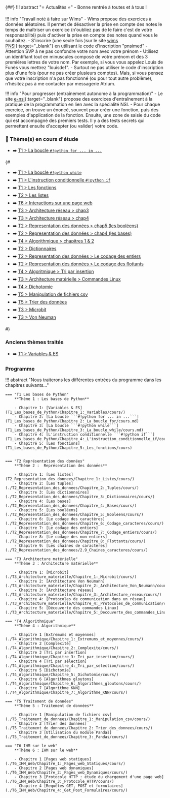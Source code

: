 <!-- !!! abstract ":star: Actualités :star:"
    - Bonne rentrée à toutes et à tous ! -->


{##}
!!! abstract ":star: Actualités :star:"
    - Bonne rentrée à toutes et à tous !

!!! info "Travail noté à faire sur Wims"
    - Wims propose des exercices à données aléatoires. Il permet de désactiver la prise en compte des notes le temps de maîtriser un exercice (n'oubliez pas de le faire c'est de votre responsabilité) puis d'activer la prise en compte des notes quand vous le souhaitez.
    - S'inscrire (une seule fois )sur le site [wims PNSI](https://wims.univ-cotedazur.fr/wims/wims.cgi?module=adm/class/classes&lang=fr&type=authparticipant&class=4490141&subclass=yes){:target="_blank"} en utilisant le code d'inscription "pnsimed"
    - Attention SVP à ne pas confondre votre nom avec votre prénom
    - Utilisez un identifiant tout en minuscules composé de votre prénom et des 3 premières lettres de votre nom. Par exemple, si vous vous appelez Louis de Funès vous mettrez "louisdef".
    - Surtout ne pas utiliser le code d'inscription plus d'une fois (pour ne pas créer plusieurs comptes). Mais, si vous pensez que votre inscription n'a pas fonctionné (ou pour tout autre problème),  n’hésitez pas à me  contacter par messagerie Atrium.


!!! info "Pour progresser (entraînement autonome à la programmation)"
    - Le site [e-nsi](https://e-nsi.gitlab.io/pratique/tags/){:target="_blank"} propose des exercices d'entraînement à la pratique de la programmation en lien avec la spécialité NSI.
    - Pour chaque exercice, on trouve un énoncé, souvent pour créer une fonction, puis des exemples d'application de la fonction. Ensuite, une zone de saisie du code qui est accompagné des premiers tests. Il y a des tests secrets qui permettent ensuite d'accepter (ou valider) votre code.

### :high_brightness: Thème(s) en cours d'étude



- :arrow_right: [T1 > La boucle ```#!python for ... in ...```](./T1_Les_bases_de_Python/Chapitre_2:_La_boucle_for/cours.m.md)

{#






- :arrow_right: [T1 > La boucle ```#!python while```](./T1_Les_bases_de_Python/Chapitre_3:_La_boucle_while/cours.m.md)
- :arrow_right: [T1 > L'instruction conditionnelle ```#!python if```](./T1_Les_bases_de_Python/Chapitre_4:_L'instruction_conditionnelle_if/cours.md)
- :arrow_right: [T1 > Les fonctions](./T1_Les_bases_de_Python/Chapitre_5:_Les_fonctions/cours.md)
- :arrow_right: [T2 > Les listes](./T2_Representation_des_donnees/Chapitre_1:_Listes/cours.md)
- :arrow_right: [T6 > Interactions sur une page web](./T6_IHM_Web/Chapitre_1:_Pages_web_Statiques/cours.md)
- :arrow_right: [T3 > Architecture réseau > chap3](./T3_Architecture_materielle/Chapitre_3:_Architecture_reseau/cours.md)
- :arrow_right: [T3 > Architecture réseau > chap4](./T3_Architecture_materielle/Chapitre_4:_Protocoles_de_communication/cours.md)
- :arrow_right: [T2 > Representation des données > chap5 (les booléens)](./T2_Representation_des_donnees/Chapitre_5:_Booleens/cours.md)
- :arrow_right: [T2 > Representation des données > chap4 (les bases)](./T2_Representation_des_donnees/Chapitre_4:_Bases/cours.md)
- :arrow_right: [T4 > Algorithmique > chapitres 1 & 2](./T4_Algorithmique/Chapitre_1:_Extremums_et_moyennes/cours.md)
- :arrow_right: [T2 > Dictionnaires](././T2_Representation_des_donnees/Chapitre_3:_Dictionnaires/cours.md)
- :arrow_right: [T2 > Representation des données > Le codage des entiers](./T2_Representation_des_donnees/Chapitre_7:_Codage_entiers/cours.md)
- :arrow_right: [T2 > Representation des données > Le codage des flottants](./T2_Representation_des_donnees/Chapitre_8:_Flottants/cours.md)
- :arrow_right: [T4 > Algoritmique > Tri par insertion ](T4_Algorithmique/Chapitre_3:_Tri_par_insertion/cours/)
- :arrow_right: [T3 > Architecture matérielle > Commandes Linux](T3_Architecture_materielle/Chapitre_5:_Decouverte_des_commandes_Linux/cours/)
- :arrow_right: [T4 > Dichotomie](T4_Algorithmique/Chapitre_5:_Dichotomie/cours/)
- :arrow_right: [T5 > Manipulation de fichiers csv](T5_Traitement_de_donnees/Chapitre_1:_Manipulation_csv/cours/)
- :arrow_right: [T5 > Trier des données](T5_Traitement_de_donnees/Chapitre_2:_Trier_des_donnees/cours/)
- :arrow_right: [T3 > Microbit](T3_Architecture_materielle/Chapitre_1:_Microbit/cours/)
- :arrow_right: [T3 > Von Neuman](T3_Architecture_materielle/Chapitre_2:_Architecture_Von_Neumann/cours/)


<!-- - [Projets](./T8_Projets/1_Consignes/consignes/) -->
<!-- - Dans le thème3 Architecture matérielle: -->
<!--     - chapitre 1: Microbit -->
<!--     - chapitre 2: Architecture Von Neumann -->

#}

### Anciens thèmes traités


- :arrow_right: [T1 > Variables & ES](./T1_Les_bases_de_Python/Chapitre_1:_Variables/cours.md)


### Programme
!!! abstract "Nous traiterons les différentes entrées du programme dans les chapitres suivants…"


    === "T1 Les bases de Python"
        **Thème 1 : Les bases de Python**

        - Chapitre 1: [Variables & ES](T1_Les_bases_de_Python/Chapitre_1:_Variables/cours/)
        - Chapitre 2: [La boucle ```#!python for ... in ...```](T1_Les_bases_de_Python/Chapitre_2:_La_boucle_for/cours.md)
        - Chapitre 3: [La boucle ```#!python while```](T1_Les_bases_de_Python/Chapitre_3:_La_boucle_while/cours.md)
        - Chapitre 4: [L'instruction conditionnelle ```#!python if```](T1_Les_bases_de_Python/Chapitre_4:_L'instruction_conditionnelle_if/cours/)
        - Chapitre 5: [Les fonctions](T1_Les_bases_de_Python/Chapitre_5:_Les_fonctions/cours)


    === "T2 Représentation des données"
        **Thème 2 :  Représentation des données**

        - Chapitre 1: [Les listes](T2_Representation_des_donnees/Chapitre_1:_Listes/cours/)
        - Chapitre 2: [Les tuples](./T2_Representation_des_donnees/Chapitre_2:_Tuples/cours/)
        - Chapitre 3: [Les dictionnaires](./T2_Representation_des_donnees/Chapitre_3:_Dictionnaires/cours/)
        - Chapitre 4: [Les bases](./T2_Representation_des_donnees/Chapitre_4:_Bases/cours/)
        - Chapitre 5: [Les booléens](./T2_Representation_des_donnees/Chapitre_5:_Booleens/cours/)
        - Chapitre 6: [Le codage des caractères](./T2_Representation_des_donnees/Chapitre_6:_Codage_caracteres/cours/)
        - Chapitre 7: [Le codage des entiers](./T2_Representation_des_donnees/Chapitre_7:_Codage_entiers/cours/)
        - Chapitre 8: [Le codage des non-entiers](./T2_Representation_des_donnees/Chapitre_8:_Flottants/cours/)
        - Chapitre 9: [Les chaînes de caractères](./T2_Representation_des_donnees/2.9_Chaines_caracteres/cours/)

    === "T3 Architecture matérielle"
        **Thème 3 : Architecture matérielle**

        - Chapitre 1: [Microbit](./T3_Architecture_materielle/Chapitre_1:_Microbit/cours/)
        - Chapitre 2: [Architecture Von Neumann](./T3_Architecture_materielle/Chapitre_2:_Architecture_Von_Neumann/cours/)
        - Chapitre 3: [Architecture réseau](./T3_Architecture_materielle/Chapitre_3:_Architecture_reseau/cours/)
        - Chapitre 4: [Protocoles de communication dans un réseau](./T3_Architecture_materielle/Chapitre_4:_Protocoles_de_communication/cours/)
        - Chapitre 5: [Découverte des commandes Linux](./T3_Architecture_materielle/Chapitre_5:_Decouverte_des_commandes_Linux/cours/)

    === "T4 Algorithmique"
        **Thème 4 : Algorithmique**

        - Chapitre 1 [Extremums et moyennes](./T4_Algorithmique/Chapitre_1:_Extremums_et_moyennes/cours/)
        - Chapitre 2 [Complexité](./T4_Algorithmique/Chapitre_2:_Complexite/cours/)
        - Chapitre 3 [Tri par insertion](./T4_Algorithmique/Chapitre_3:_Tri_par_insertion/cours/)
        - Chapitre 4 [Tri par sélection](./T4_Algorithmique/Chapitre_4:_Tri_par_selection/cours/)
        - Chapitre 5 [Dichotomie](./T4_Algorithmique/Chapitre_5:_Dichotomie/cours/)
        - Chapitre 6 [Algorithmes gloutons](./T4_Algorithmique/Chapitre_6:_Algorithmes_gloutons/cours/)
        - Chapitre 7 [Algorithme KNN](./T4_Algorithmique/Chapitre_7:_Algorithme_KNN/cours/)

    === "T5 Traitement de données"
        **Thème 5 : Traitement de données**

        - Chapitre 1 [Manipulation de fichiers csv](./T5_Traitement_de_donnees/Chapitre_1:_Manipulation_csv/cours/)
        - Chapitre 2 [Trier des données](./T5_Traitement_de_donnees/Chapitre_2:_Trier_des_donnees/cours/)
        - Chapitre 3 [Utilisation du module Pandas](./T5_Traitement_de_donnees/Chapitre_3:_Pandas/cours/)

    === "T6 IHM sur le web"
        **Thème 6 : IHM sur le web**

        - Chapitre 1 [Pages web statiques](./T6_IHM_Web/Chapitre_1:_Pages_web_Statiques/cours/)
        - Chapitre 2 [Pages web dynamiques](./T6_IHM_Web/Chapitre_2:_Pages_web_Dynamiques/cours/)
        - Chapitre 3 [Protocole HTTP : étude du chargement d'une page web](./T6_IHM_Web/Chapitre_3:_Protocole_HTTP/cours/)
        - Chapitre 4 [Requêtes GET, POST et formulaires](./T6_IHM_Web/Chapitre_4:_Get_Post_Formulaires/cours/)


<!--

---------------------------STOCK--------------------------------

## Thèmes en cours d'étude :
- [Manipulation csv](./T5_Traitement_de_donnees/5.1_Manipulation_csv/cours/)
- [Codage des caractères](./T2_Representation_des_donnees/2.6_Codage_caracteres/cours/)
- [Codage des non-entiers](./T2_Representation_des_donnees/2.8_Codage_non-entiers/cours/)
- [Codage des entiers](./T2_Representation_des_donnees/2.7_Codage_entiers/cours/)
- [Tuples](./T2_Representation_des_donnees/2.2_Tuples/cours/)
- [Dichotomie](./T4_Algorithmique/4.5_Dichotomie/cours/)

!!! note "*Anciens thèmes traités*"
    - [Différentes bases](./T2_Representation_des_donnees/2.4_Bases/cours/)
    - [Booléens](./T2_Representation_des_donnees/2.5_Booleens/cours/)
    - [Algorithmes gloutons](./T4_Algorithmique/4.6_Algorithmes_gloutons/cours/)
    - [Tri par sélection](./T4_Algorithmique/4.4_Tri_par_selection/cours/)
    - [Découverte de micro:bit](./T3_Architecture_materielle/3.1_Microbit/cours/)
    - [Mise en place de GitHub](./T6_Mini-projets/Github/)
    - [Projet Pygame](./T6_Mini-projets/05_Initiation_Pygame/)
    - [GET / POST / Formulaires](./T6_IHM_Web/6.3_Get_Post_Formulaires/cours/)
    - [Protocole HTTP](./T6_IHM_Web/6.2_Protocole_HTTP/cours/)
    - [html-css-js](./T6_IHM_Web/6.1_Interactions_page_web/cours/)
    - [Protocoles réseau](./T3_Architecture_materielle/3.4_Protocoles_de_communication/cours/)
    - [Tri par insertion](./T4_Algorithmique/4.3_Tri_par_insertion/cours/)
    - [Complexité](./T4_Algorithmique/4.2_Complexite/cours/)
    - [Recherche dans un tableau](T4_Algorithmique/4.1_Extremums_et_moyennes/cours/)
    - [Listes](T2_Representation_des_donnees/2.1_Listes/cours/)
    - [Fonctions](T1_Demarrer_en_Python/1.5_Fonctions/cours/)
    -  [Instruction conditionnelle ```if```](T1_Demarrer_en_Python/1.4_Instruction_conditionnelle_if/cours/)
    -  [Boucle ```while```](T1_Demarrer_en_Python/1.3_Boucle_while/cours/)
    -  [Boucle ```for```](T1_Demarrer_en_Python/1.2_Boucle_for/cours/)
    -  [Variables](T1_Demarrer_en_Python/1.1_Variables/cours/)


  - Les Décodeuses du Numériques : [liste des présentations](./T6_Mini-projets/Décodeuses/){. target="_blank"}
    - [Trophées NSI](https://trophees-nsi.fr/){. target="_blank"}
    - **Infos orientation :**
        - [Lien](https://www.geipi-polytech.org/){. target="_blank"} vers le site des 34 écoles d'ingénieurs **publiques** du groupe GEIPI
        - [Lien](data/sujet0_geipi.pdf){. target="_blank"} vers le sujet 0 de leur épreuve NSI.



-->
